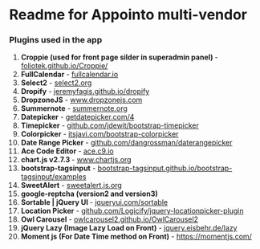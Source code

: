 # Readme for Appointo multi-vendor

### Plugins used in the app

<ol>
    <li>
        <strong>Croppie (used for front page silder in superadmin panel) </strong> - <a href=“https://foliotek.github.io/Croppie/”>foliotek.github.io/Croppie/</a>
    </li>    
    <li>
        <strong>FullCalendar</strong> - <a href=“https://fullcalendar.io”>fullcalendar.io</a>
    </li>    
    <li>
        <strong>Select2</strong> - <a href=“https://select2.org/”>select2.org</a>
    </li>    
    <li>
        <strong>Dropify</strong> - <a href=“https://jeremyfagis.github.io/dropify/”>jeremyfagis.github.io/dropify</a>
    </li>    
    <li>
        <strong>DropzoneJS</strong> - <a href=“https://www.dropzonejs.com/”>www.dropzonejs.com</a>
    </li>    
    <li>
        <strong>Summernote</strong> - <a href=“https://summernote.org/”>summernote.org</a>
    </li>
    <li>
        <strong>Datepicker</strong> - <a href=“https://getdatepicker.com/4/”>getdatepicker.com/4</a>
    </li>    
    <li>
        <strong>Timepicker</strong> - <a href=“https://github.com/jdewit/bootstrap-timepicker”>github.com/jdewit/bootstrap-timepicker</a>
    </li>    
    <li>
        <strong>Colorpicker</strong> - <a href=“https://itsjavi.com/bootstrap-colorpicker/”>itsjavi.com/bootstrap-colorpicker</a>
    </li>    
    <li>
        <strong>Date Range Picker</strong> - <a href=“https://github.com/dangrossman/daterangepicker”>github.com/dangrossman/daterangepicker</a>
    </li>    
    <li>
        <strong>Ace Code Editor</strong> - <a href=“https://ace.c9.io/”>ace.c9.io</a>
    </li>    
    <li>
        <strong>chart.js v2.7.3 </strong> - <a href=“https://www.chartjs.org”>www.chartjs.org</a>
    </li>
    <li>
        <strong>bootstrap-tagsinput</strong> - <a href=“https://bootstrap-tagsinput.github.io/bootstrap-tagsinput/examples/”>bootstrap-tagsinput.github.io/bootstrap-tagsinput/examples</a>
    </li>
    <li>
        <strong>SweetAlert</strong> - <a href=“https://sweetalert.js.org/”>sweetalert.js.org</a>
    </li>
    <li>
        <strong>google-reptcha (version2 and version3)</strong>
    </li>
    <li>
        <strong>Sortable | jQuery UI </strong> - <a href=“https://jqueryui.com/sortable/”>jqueryui.com/sortable</a>
    </li>
    <li>
        <strong>Location Picker</strong> - <a href=“https://github.com/Logicify/jquery-locationpicker-plugin”>github.com/Logicify/jquery-locationpicker-plugin</a>
    </li>
    <li>
        <strong>Owl Carousel</strong> - <a href=“https://owlcarousel2.github.io/OwlCarousel2/”>owlcarousel2.github.io/OwlCarousel2</a>
    </li>
    <li>
        <strong>jQuery Lazy (Image Lazy Load on Front)</strong> - <a href=“http://jquery.eisbehr.de/lazy/”>jquery.eisbehr.de/lazy</a>
    </li>
    <li>
        <strong>Moment js (For Date Time method on Front)</strong> - <a href=“https://momentjs.com/”>https://momentjs.com/</a>
    </li>
</ol>
